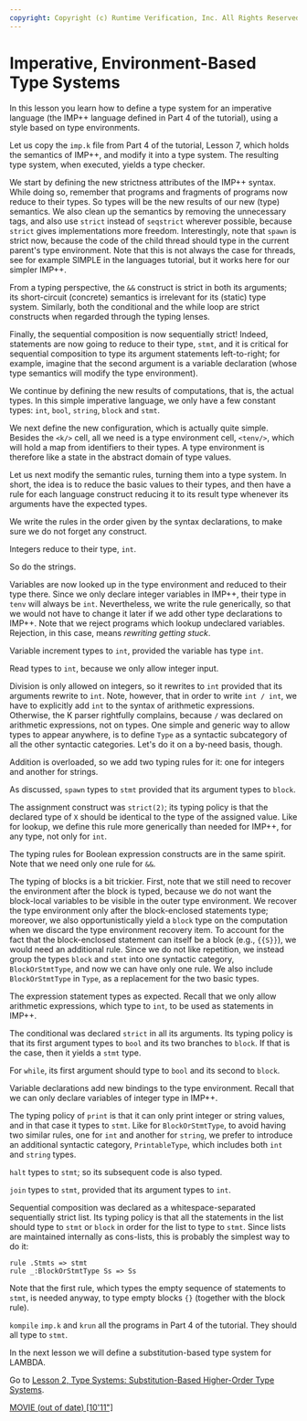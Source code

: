 ```yaml
---
copyright: Copyright (c) Runtime Verification, Inc. All Rights Reserved.
---
```


# Imperative, Environment-Based Type Systems

In this lesson you learn how to define a type system for an imperative
language (the IMP++ language defined in Part 4 of the tutorial), using a style
based on type  environments.

Let us copy the `imp.k` file from Part 4 of the tutorial, Lesson 7, which holds
the semantics of IMP++, and modify it into a type system.  The resulting type
system, when executed, yields a type checker.

We start by defining the new strictness attributes of the IMP++ syntax.
While doing so, remember that programs and fragments of programs now reduce
to their types.  So types will be the new results of our new (type) semantics.
We also clean up the semantics by removing the unnecessary tags, and also
use `strict` instead of `seqstrict` wherever possible, because `strict` gives
implementations more freedom.  Interestingly, note that `spawn` is strict now,
because the code of the child thread should type in the current parent's type
environment.  Note that this is not always the case for threads, see for example
SIMPLE in the languages tutorial, but it works here for our simpler IMP++.

From a typing perspective, the `&&` construct is strict in both its arguments;
its short-circuit (concrete) semantics is irrelevant for its (static) type
system.  Similarly, both the conditional and the while loop are strict
constructs when regarded through the typing lenses.

Finally, the sequential composition is now sequentially strict!  Indeed,
statements are now going to reduce to their type, `stmt`, and it is critical
for sequential composition to type its argument statements left-to-right; 
for example, imagine that the second argument is a variable declaration (whose
type semantics will modify the type environment).

We continue by defining the new results of computations, that is, the actual
types.  In this simple imperative language, we only have a few constant types:
`int`, `bool`, `string`, `block` and `stmt`.

We next define the new configuration, which is actually quite simple.  Besides
the `<k/>` cell, all we need is a type environment cell, `<tenv/>`, which will
hold a map from identifiers to their types.  A type environment is therefore
like a state in the abstract domain of type values.

Let us next modify the semantic rules, turning them into a type system.  In
short, the idea is to reduce the basic values to their types, and then have a
rule for each language construct reducing it to its result type whenever its
arguments have the expected types.

We write the rules in the order given by the syntax declarations, to make
sure we do not forget any construct.

Integers reduce to their type, `int`.

So do the strings.

Variables are now looked up in the type environment and reduced to their type 
there.  Since we only declare integer variables in IMP++, their type in `tenv` 
will always be `int`.  Nevertheless, we write the rule generically, so that we 
would not have to change it later if we add other type declarations to IMP++.
Note that we reject programs which lookup undeclared variables.  Rejection,
in this case, means *rewriting getting stuck*.

Variable increment types to `int`, provided the variable has type `int`.

Read types to `int`, because we only allow integer input.

Division is only allowed on integers, so it rewrites to `int` provided that its
arguments rewrite to `int`.  Note, however, that in order to write `int / int`,
we have to explicitly add `int` to the syntax of arithmetic expressions.
Otherwise, the K parser rightfully complains, because `/` was declared on
arithmetic expressions, not on types.  One simple and generic way to allow
types to appear anywhere, is to define `Type` as a syntactic subcategory of all
the other syntactic categories.  Let's do it on a by-need basis, though.

Addition is overloaded, so we add two typing rules for it: one for integers
and another for strings.

As discussed, `spawn` types to `stmt` provided that its argument types to
`block`.

The assignment construct was `strict(2)`; its typing policy is that the declared
type of `X` should be identical to the type of the assigned value.  Like for
lookup, we define this rule more generically than needed for IMP++, for any 
type, not only for `int`.

The typing rules for Boolean expression constructs are in the same spirit.
Note that we need only one rule for `&&`.

The typing of blocks is a bit trickier.  First, note that we still need to
recover the environment after the block is typed, because we do not want the
block-local variables to be visible in the outer type environment.  We recover
the type environment only after the block-enclosed statements type; moreover,
we also opportunistically yield a `block` type on the computation when we
discard the type environment recovery item.  To account for the fact that the
block-enclosed statement can itself be a block (e.g., `{{S}}`), we would need an
additional rule.  Since we do not like repetition, we instead group the types
`block` and `stmt` into one syntactic category, `BlockOrStmtType`, and now we
can have only one rule.  We also include `BlockOrStmtType` in `Type`, as a
replacement for the two basic types.

The expression statement types as expected.  Recall that we only allow
arithmetic expressions, which type to `int`, to be used as statements in IMP++.

The conditional was declared `strict` in all its arguments.  Its typing policy
is that its first argument types to `bool` and its two branches to `block`.
If that is the case, then it yields a `stmt` type.

For `while`, its first argument should type to `bool` and its second to `block`.

Variable declarations add new bindings to the type environment.  Recall that
we can only declare variables of integer type in IMP++.

The typing policy of `print` is that it can only print integer or string values,
and in that case it types to `stmt`.  Like for `BlockOrStmtType`, to avoid
having two similar rules, one for `int` and another for `string`, we prefer to
introduce an additional syntactic category, `PrintableType`, which includes both
`int` and `string` types.

`halt` types to `stmt`; so its subsequent code is also typed.

`join` types to `stmt`, provided that its argument types to `int`.

Sequential composition was declared as a whitespace-separated sequentially
strict list.  Its typing policy is that all the statements in the list should
type to `stmt` or `block` in order for the list to type to `stmt`.  Since
lists are maintained internally as cons-lists, this is probably the simplest
way to do it:

    rule .Stmts => stmt
    rule _:BlockOrStmtType Ss => Ss

Note that the first rule, which types the empty sequence of statements to `stmt`,
is needed anyway, to type empty blocks `{}` (together with the block rule).

`kompile` `imp.k` and `krun` all the programs in Part 4 of the tutorial.  They
should all type to `stmt`.

In the next lesson we will define a substitution-based type system for LAMBDA.

Go to [Lesson 2, Type Systems: Substitution-Based Higher-Order Type Systems](../lesson_2/README.md).

[MOVIE (out of date) [10'11"]](https://youtu.be/WyUxdo7GhtE)
